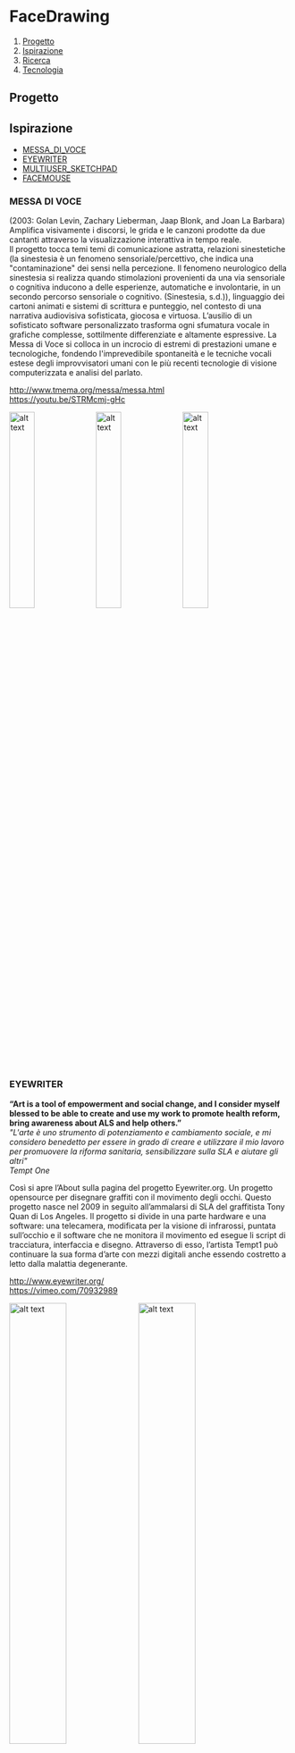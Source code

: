 # FaceDrawing  
  
  1. [Progetto](#Progetto)  
  2. [Ispirazione](#Ispirazione)  
  3. [Ricerca](#Ricerca)  
  4. [Tecnologia](#Tecnologia)  
  
  ## Progetto
  
  ## Ispirazione  
  
- [MESSA_DI_VOCE](#MESSA_DI_VOCE)  
- [EYEWRITER](#EYEWRITER)  
- [MULTIUSER_SKETCHPAD](#MULTIUSER-SKETCHPAD)  
- [FACEMOUSE](#FACEMOUSE)  
  
  
### MESSA DI VOCE  
(2003: Golan Levin, Zachary Lieberman, Jaap Blonk, and Joan La Barbara)  
Amplifica visivamente i discorsi, le grida e le canzoni prodotte da due cantanti attraverso la visualizzazione interattiva in tempo reale.  
Il progetto tocca temi temi di comunicazione astratta, relazioni sinestetiche (la sinestesia è un fenomeno 
sensoriale/percettivo, che indica una "contaminazione" dei sensi nella percezione. Il fenomeno neurologico 
della sinestesia si realizza quando stimolazioni provenienti da una via sensoriale o cognitiva inducono a delle
esperienze, automatiche e involontarie, in un secondo percorso sensoriale o cognitivo. (Sinestesia, s.d.)), 
linguaggio dei cartoni animati e sistemi di scrittura e punteggio, nel contesto di una narrativa audiovisiva sofisticata,
giocosa e virtuosa. L’ausilio di un sofisticato software personalizzato trasforma ogni sfumatura vocale in grafiche complesse, 
sottilmente differenziate e altamente espressive. La Messa di Voce si colloca in un incrocio di estremi di prestazioni umane e 
tecnologiche, fondendo l'imprevedibile spontaneità e le tecniche vocali estese degli improvvisatori umani con le più recenti 
tecnologie di visione computerizzata e analisi del parlato.  
  
http://www.tmema.org/messa/messa.html  
https://youtu.be/STRMcmj-gHc  
  
<img src="https://github.com/fabriziodedonatis/archive/blob/master/fabriziodedonatis/MakingVisible/Ispirazione/img/messa_fluid_ars_290018.jpg" alt="alt text" width="30%"> <img src="https://github.com/fabriziodedonatis/archive/blob/master/fabriziodedonatis/MakingVisible/Ispirazione/img/messa_jaapsolo_hud_1782.jpg" alt="alt text" width="30%"> <img src="https://github.com/fabriziodedonatis/archive/blob/master/fabriziodedonatis/MakingVisible/Ispirazione/img/messa_ripple_hud_1790.jpg" alt="alt text" width="30%">  


### EYEWRITER
**“Art is a tool of empowerment and social change, and I consider myself blessed to be able to create and use my work to promote health reform, bring awareness about ALS and help others.”**  
*"L'arte è uno strumento di potenziamento e cambiamento sociale, e mi considero benedetto per essere in grado di creare e utilizzare il mio lavoro per promuovere la riforma sanitaria, sensibilizzare sulla SLA e aiutare gli altri"  
 Tempt One*  
  
Così si apre l’About sulla pagina del progetto Eyewriter.org.
Un progetto opensource per disegnare graffiti con il movimento degli occhi. Questo progetto nasce nel 2009 in seguito all’ammalarsi di SLA del graffitista Tony Quan di Los Angeles. Il progetto si divide in una parte hardware e una software: una telecamera, modificata per la visione di infrarossi, puntata sull’occhio e il software che ne monitora il movimento ed esegue li script di
tracciatura, interfaccia e disegno. Attraverso di esso, l’artista Tempt1 può
continuare la sua forma d’arte con mezzi digitali anche essendo costretto a letto dalla malattia degenerante.  
  
http://www.eyewriter.org/  
https://vimeo.com/70932989  
  
<img src="https://github.com/fabriziodedonatis/archive/blob/master/fabriziodedonatis/MakingVisible/Ispirazione/img/eywriter1.jpg" alt="alt text" width="45%"> <img src="https://github.com/fabriziodedonatis/archive/blob/master/fabriziodedonatis/MakingVisible/Ispirazione/img/eywriter2.jpg" alt="alt text" width="45%"> <img src="https://github.com/fabriziodedonatis/archive/blob/master/fabriziodedonatis/MakingVisible/Ispirazione/img/eywriter3.jpg" alt="alt text" width="100%">  
  
  
### MULTIUSER-SKETCHPAD  
Di Mr.doob, è una canvas nella quale tutti possono disegnare e scarabocchiare. Ad ogni accesso ci si presenta una canvas pulita sulla quale vedremo altri utenti disegnare. Quello che non è immediato è che siamo solo una parte di questo foglio che si sovrascrive in continuazione, infatti al momento dell’accesso ci troviamo nel presente inserendoci tra il passato (vecchi disegni che non vediamo o tra coloro che già disegnano) ed il futuro, ovvero i disegni degli altri utenti che verranno. Si configura come un interessante esempio di stratificazione delle informazioni/dati.  
  
https://mrdoob.com/  
https://twitter.com/mrdoob  
  
<img src="https://github.com/fabriziodedonatis/archive/blob/master/fabriziodedonatis/MakingVisible/Ispirazione/img/multiuser_sketchpad1.png" alt="alt text" width="45%"> <img src="https://github.com/fabriziodedonatis/archive/blob/master/fabriziodedonatis/MakingVisible/Ispirazione/img/multiuser_sketchpad2.png" alt="alt text" width="45%">  


### FACEMOUSE  
2004 idea brevettata Ing Simone Soria, con l'intenzione di creare un ausilio per disabili motori gravi, per permettere di utilizzare il computer in modo efficace.  
Soria Simone è nato nel 1979 con una tetraparesi spastica che gli impedisce di muovere le mani, di camminare e parlare correttamente. Ciò però non gli ha impedito di studiare, avere molti amici, laurearsi in ingegneria informatica a pieni voti, ed addirittura sposarsi nel 2012. Pensando a cosa sarebbe stato il suo futuro senza computer, ha pensato agli altri creando prima FaceMOUSE poi l'impresa A.I.D.A.: FaceMOUSE è una tecnologia che permette di utilizzare il computer senza le mani o sensori, ma semplicemente muovendosi davanti ad una webcam. Particolarità: il FaceMOUSE dell'ing. Soria e di A.I.D.A. si adatta alla persona come l'acqua che prende la forma del suo contenitore. Questo adattamento lo fa l'ing. Soria per ogni singola persona, partendo dal presupposto che ogni persona disabile sia in grado almeno di comunicare nonostante l'apparenza.  
  
http://www.facemouse.it/  
  
<img src="https://github.com/fabriziodedonatis/archive/blob/master/fabriziodedonatis/MakingVisible/Ispirazione/img/FaceMouse%20Machine%20ausilio%20per%20disabili.jpg" alt="alt text" width="30%">

  
  ## Ricerca  
  
  - [CARL_GUSTAV_JUNG_E_I_MANDALA](#CARL_GUSTAV_JUNG_E_I_MANDALA)  
  - [SCRITTURA](#SCRITTURA)  
  - [MEDITAZIONE_E_PSICOTERAPIA ](#MEDITAZIONE_E_PSICOTERAPIA )  
  
  
### CARL_GUSTAV_JUNG_E_I_MANDALA  
  
il disegno a figure geometriche simmetriche disegnato dai monaci tibetani come mezzo di meditazione ha conquistato anche i più 
laici fra gli occidentali, come mezzo per rilassarsi e calmare la mente. Già lo psicoanalista Carl Jung nei primi anni del XX
secolo aveva notato che colorare il mandala aveva dei benefici visibili sul piano psichico, perché aveva la capacità di calmare 
la mente delle persone. Ai giorni nostri è consigliato soprattutto ai bambini con problemi di autismo e di disturbi dell'attenzione.
Ma al di là del mandala, anche colorare un disegno è un grosso aiuto come terapia per il ripristino del benessere. Negli Stati Uniti
ad esempio esistono veri e propri terapeuti specializzati in arte terapia: le arti vengono usate come mezzo per curare la persona. 
Attraverso il disegno da colorare, per esempio, il terapeuta ha la possibilità di capire molto della persona che ha davanti a seconda 
dei colori che utilizza o del disegno che preferisce. Mentre si colora si “lavora” sulle emozioni che creano problemi: questa tecnica 
ha dato persino ottimi risultati nelle cure contro la depressione.	
https://www.gruppomacro.com/blog/cure-alternative/art-therapy-la-terapia-del-colore  

Con il termine Mandala (“manda“= essenza+ ”la”= contenere in sanscrito).  
Dal punto di vista della Psicologia Analitica generalmente indica la rappresentazione figurativa dei cerchi eseguiti per realizzare
una profonda esperienza interiore. Come strumento aiuta nell'esercizio della meditazione, della concentrazione interiore e dell'ascesi
mistica e ha il fine di dare un ordine e un'armonia all'esperienza interiore. Carl Gustav Jung ne ha fatto uno strumento di studio
della personalità dell'uomo e sull'argomento ha scritto quattro saggi, dopo averli elaborati per oltre venti anni. Secondo Jung,
durante i periodi di tensione psichica, figure mandaliche possono apparire spontaneamente nei sogni per portare o indicare la 
possibilità di un ordine interiore. Il simbolo del Mandala, quindi, non è solo solco intorno al centro, un recinto sacro della 
personalità più intima, un cerchio protettivo che evita la "dispersione" e tiene lontane le preoccupazioni provocate dall'esterno.
C'è di più: oltre ad operare al fine di restaurare un ordine originario, tale struttura persegue anche la finalità creativa di dare 
espressione e forma a qualche cosa che tuttora non esiste, a qualcosa di nuovo e di unico. Il Mandala individuale è per Jung 
l'archetipo per eccellenza: il Sè "che sembra rappresentare, come l'Io per la coscienza, il punto di riferimento per la psiche 
inconscia" (Jung Opere Boringhieri vol. XVIII) ed è, quindi, appannaggio della psicologia del profondo. Le forme circolari e sferiche,
la quaternità, la quadratura del cerchio, sono immagini che rappresentano il Sé e si esprimono attraverso i sogni, le fiabe,
l'alchimia, l'immaginazione attiva, le arti figurative, atteggiamenti o movimenti corporei e certi stati di alterazione della psiche.
Dal punto di vista psicodinamico il Mandala è ciò che esprime la possibilità di raggruppare e di conciliare tutti quegli elementi 
opposti tra loro, esclusi dalla coscienza, diventati inconsci e sconosciuti al singolo individuo, ma che hanno una modalità universale 
di manifestarsi.
  
http://www.lirpa.it/l-associazione/l-individuazione-secondo-jung  
  
<img src="https://github.com/fabriziodedonatis/archive/blob/master/fabriziodedonatis/MakingVisible/Ricerca/img/mandala_1.jpg" width="49%"> <img src="https://github.com/fabriziodedonatis/archive/blob/master/fabriziodedonatis/MakingVisible/Ricerca/img/mandala_2.jpg" width="49%">
  
  
### SCRITTURA  
*William James Pennebaker*  
  
**“se scrivo ciò che sento è perché così facendo, abbasso la febbre di sentire” Fernando Pessoa**  
Immaginate un foglio bianco, una penna e i pensieri che affollano la mente. Il foglio bianco diventa uno spazio, un luogo, un 
momento; la penna si tramuta in voce e i pensieri fuoriescono sotto forma di parole e frasi. Inizia così un dialogo intimo, un
attimo perfetto fatto di silenzi e rumori, quelli delle emozioni che ora sono lì: nero su bianco. Quel frastuono emotivo che 
assordava il resto, si scioglie sulla pagina vuota e il volume nella mente diminuisce.  
  
**TERAPIA BREVE STRATEGICA**  
*SCRIVERE PER CANALIZZARE*  
Quando si provano una forte rabbia o un profondo dolore la narrazione permette di creare l’argine che riporta il giusto decorso
al fluire delle emozioni.  
  
**SCRIVERE PER GESTIRE L’ANSIA**  
Alcune forme di ansia possono essere gestite con la scrittura: in particolare la terapia breve strategica utilizza quello 
che viene definito “diario di bordo” nel trattamento degli attacchi di panico.  
  
**SCRIVERE PER SUPERARE IL TRAUMA**  
Nel trattamento del disturbo post-traumatico da stress l’utilizzo della scrittura viene suggerito elevando la persona a 
“regista” di un film che per tanto tempo non è riuscito a riguardare. Nei panni del narratore egli potrà selezionare personalmente
le scene e i fatti da raccontare, ricordandosi – ogni sera – di aggiungere dettagli al proprio racconto. Questa tecnica produce
alcuni importanti effetti come quello di esternalizzare, ovvero portare fuori ciò che è rimasto intrappolato nel sentire della persona.  
  
**SCRIVERE PER SOVVERTIRE MECCANISMI MENTALI DISFUNZIONALI**  
Molte delle indicazioni che in terapia breve strategica sono orientate allo sblocco di alcuni meccanismi disfunzionali, sono 
prescritte nella forma scritta. Scrivere è un’azione concreta e ciò che è tangibile spesso è più incisivo e pregnante, anche 
nell’ottica di un apprendimento che conduca al cambiamento terapeutico.  
  
https://www.centroditerapiastrategica.com/effetti-terapeutici-della-scrittura-le-applicazioni-in-psicoterapia-breve-strategica/  
  
<img src="https://github.com/fabriziodedonatis/archive/blob/master/fabriziodedonatis/MakingVisible/Ricerca/img/scrittura.jpg" width="50%">  
  
  
### MEDITAZIONE_E_PSICOTERAPIA  
  
Una delle recenti applicazioni in materia è la tecnica che va sotto il nome di mindfulness . Si tratta di un metodo basato 
sulla “consapevolezza” dei propri pensieri, azioni e motivazioni. Secondo la definizione di uno dei padri di questa disciplina,
J. Kabat-Zinn, mindfulness significa “porre attenzione in un modo particolare: intenzionalmente, nel momento presente e in modo 
non giudicante”. Questa tecnica trae la sua origine- come rilevano S. L. Shapiro e L. E. Carlson  nell’ interessante e  acuto  
volume “L’ arte e la scienza della Mindfulness” (Piccin, 2013)-  nelle pratiche del  Buddismo, dello Zen, nel metodo Yoga e in 
molte tradizioni filosofiche e spirituali. Il concetto di mindfulness indica essenzialmente consapevolezza, attenzione, discernimento
e memoria. Prestare attenzione, momento per momento, nell’ hic et nunc , vuol dire tentare di risolvere o prevenire il malessere 
interiore e raggiungere un’ accettazione di sé attraverso una maggiore consapevolezza del proprio vissuto esistenziale, che 
comprende: pulsioni, emozioni, sensazioni, pensieri, parole, aziuoni e relazioni.  E’ una metodica che aiuta a conoscere ed 
affinare la mente, un modo di essere nel mondo, una modalità che ci permette di “riappropriarci”, del nostro corpo,  del nostro 
cervello e delle nostre esperienze, siano esse positive, negative o neutre.  
  
https://www.neuroscienze.net/mindfulness-tra-psicoterapia-e-meditazione/  
  
<img src="https://github.com/fabriziodedonatis/archive/blob/master/fabriziodedonatis/MakingVisible/Ricerca/img/meditazione.jpg" width="50%">  

  
  ## Tecnologia  
  
  -[COMPUTER_VISION_CV](#COMPUTER_VISION_CV)  
  -[P5SPEECH ](#P5SPEECH )  
  
  
  ### COMPUTER_VISION_CV
  
La Computer Vision è la definizione del campo di studi intento a sviluppare tecniche per far riconoscere visivamente qualcosa ai 
computer. L’ambito è molto intricato dovuto alla complessità della visione dinamica stessa del mondo fisico ed infinitamente variabile,
fattori tecnologici, morfologici e soprattutto di illuminazione influenzano visione ed interpretazione.
Mi sono soffermato ad esplorare il campo del riconoscimento del volto valutando tra i seguenti motori di riconoscimento tra una vasta 
rosa. Con queste tecnologie si estraggono i tratti salienti della morfologia del volto e se ne sperimenta per poter realizzare qualcosa.  
  
**FaceAPI** https://github.com/justadudewhohacks/face-api.js/ https://justadudewhohacks.github.io/face-api.js/face_and_landmark_detection  
<img src="https://github.com/fabriziodedonatis/archive/blob/master/fabriziodedonatis/MakingVisible/Tecnologia/img/faceapi.gif" width="50%">  
  
**CMLtracker** https://www.auduno.com/clmtrackr/docs/reference.html https://www.auduno.com/2014/01/05/fitting-faces/  
<img src="https://github.com/fabriziodedonatis/archive/blob/master/fabriziodedonatis/MakingVisible/Tecnologia/img/CLMtracker.png" width="50%">  
  
**brfv-browser** https://tastenkunst.github.io/brfv4_javascript_examples/ https://github.com/Tastenkunst/brfv5-browser  
<img src="https://github.com/fabriziodedonatis/archive/blob/master/fabriziodedonatis/MakingVisible/Tecnologia/img/Brfv4.png" width="50%">  
  
**OpenCV** https://opencv.org/about/  
<img src="https://github.com/fabriziodedonatis/archive/blob/master/fabriziodedonatis/MakingVisible/Tecnologia/img/openCV.png" width="50%">  
  

### P5SPEECH  
  
È un’estensione per il riconoscimento vocale e sintesi per il web. Suddiviso in due classi: p5Speech e p5SpeechRec, la prima consente di “parlare” attraverso la lettura di caratteri testuali, il secondo permette invece la traduzione delle parole vocalizzate in testo scritto.  
  
https://idmnyu.github.io/p5.js-speech/  


